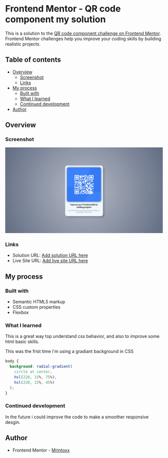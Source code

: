 # Frontend Mentor - QR code component my solution

This is a solution to the [QR code component challenge on Frontend Mentor](https://www.frontendmentor.io/challenges/qr-code-component-iux_sIO_H). Frontend Mentor challenges help you improve your coding skills by building realistic projects.

## Table of contents

- [Overview](#overview)
  - [Screenshot](#screenshot)
  - [Links](#links)
- [My process](#my-process)
  - [Built with](#built-with)
  - [What I learned](#what-i-learned)
  - [Continued development](#continued-development)
- [Author](#author)


## Overview

### Screenshot

![](./design/final.jpg)

### Links

- Solution URL: [Add solution URL here](https://your-solution-url.com)
- Live Site URL: [Add live site URL here](https://your-live-site-url.com)

## My process

### Built with

- Semantic HTML5 markup
- CSS custom properties
- Flexbox

### What I learned

This is a great way top understand css behavior, and also to improve some html basic skills.

This was the frist time i'm using a gradiant background in CSS

```css
body {
  background: radial-gradient(
    circle at center,
    hsl(220, 15%, 75%),
    hsl(220, 15%, 45%)
  );
}
```

### Continued development

In the future i could improve the code to make a smoother responsive desgin.

## Author

- Frontend Mentor - [Mrintoxx](https://www.frontendmentor.io/profile/mrintoxx)
